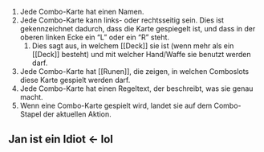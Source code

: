 1. Jede Combo-Karte hat einen Namen.
2. Jede Combo-Karte kann links- oder rechtsseitig sein. Dies ist gekennzeichnet dadurch, dass die Karte gespiegelt ist, und dass in der oberen linken Ecke ein “L” oder ein “R” steht.
	1. Dies sagt aus, in welchem [[Deck]] sie ist (wenn mehr als ein [[Deck]] besteht) und mit welcher Hand/Waffe sie benutzt werden darf.
3. Jede Combo-Karte hat [[Runen]], die zeigen, in welchen Comboslots diese Karte gespielt werden darf.
4. Jede Combo-Karte hat einen Regeltext, der beschreibt, was sie genau macht.
5. Wenn eine Combo-Karte gespielt wird, landet sie auf dem Combo-Stapel der aktuellen Aktion.
   
   
   
## Jan ist ein Idiot ← lol